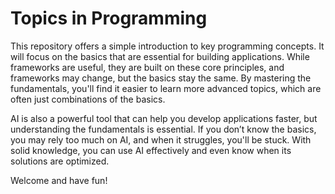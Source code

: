 # Topics in Programming

This repository offers a simple introduction to key programming concepts. It will focus on the basics that are essential for building applications. While frameworks are useful, they are built on these core principles, and frameworks may change, but the basics stay the same. By mastering the fundamentals, you'll find it easier to learn more advanced topics, which are often just combinations of the basics.

AI is also a powerful tool that can help you develop applications faster, but understanding the fundamentals is essential. If you don’t know the basics, you may rely too much on AI, and when it struggles, you'll be stuck. With solid knowledge, you can use AI effectively and even know when its solutions are optimized.

Welcome and have fun!
